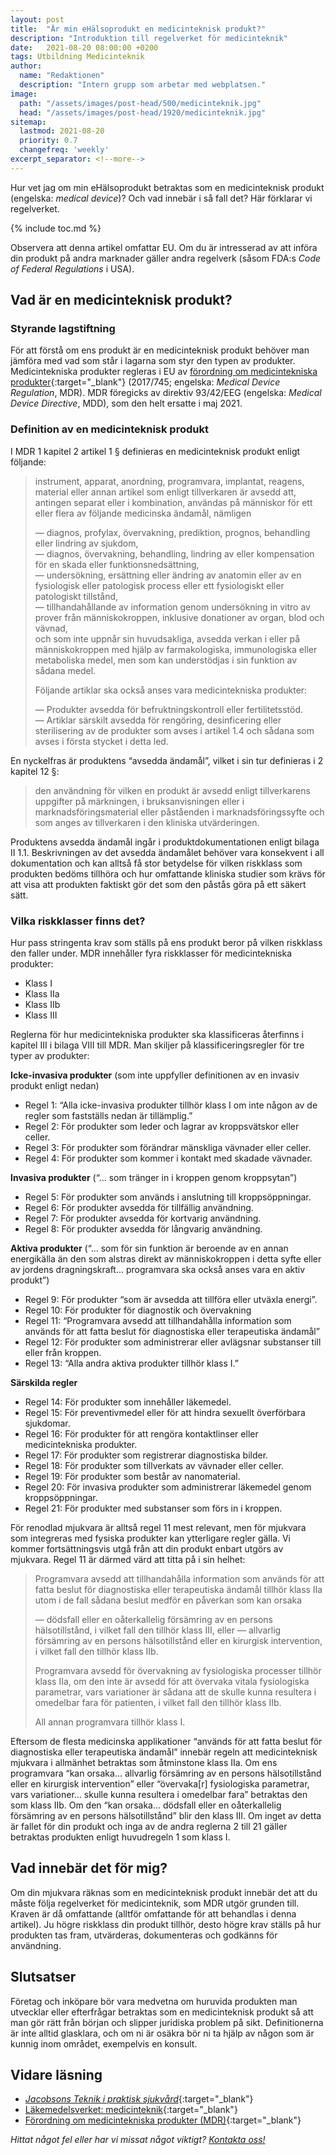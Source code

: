 ```yaml
---
layout: post
title:  "Är min eHälsoprodukt en medicinteknisk produkt?"
description: "Introduktion till regelverket för medicinteknik"
date:   2021-08-20 08:00:00 +0200
tags: Utbildning Medicinteknik
author:
  name: "Redaktionen"
  description: "Intern grupp som arbetar med webplatsen."
image:
  path: "/assets/images/post-head/500/medicinteknik.jpg"
  head: "/assets/images/post-head/1920/medicinteknik.jpg"
sitemap:
  lastmod: 2021-08-20
  priority: 0.7
  changefreq: 'weekly'
excerpt_separator: <!--more-->
---
```

Hur vet jag om min eHälsoprodukt betraktas som en medicinteknisk produkt (engelska: _medical device_)? Och vad innebär i så fall det? Här förklarar vi regelverket.
<!--more-->
{% include toc.md %}

Observera att denna artikel omfattar EU. Om du är intresserad av att införa din produkt på andra marknader gäller andra regelverk (såsom FDA:s _Code of Federal Regulations_ i USA).
## Vad är en medicinteknisk produkt?
### Styrande lagstiftning
För att förstå om ens produkt är en medicinteknisk produkt behöver man jämföra med vad som står i lagarna som styr den typen av produkter. Medicintekniska produkter regleras i EU av [förordning om medicintekniska produkter](https://eur-lex.europa.eu/legal-content/SV/TXT/?uri=CELEX:02017R0745-20200424){:target="_blank"} (2017/745; engelska: _Medical Device Regulation_, MDR). MDR föregicks av direktiv 93/42/EEG (engelska: _Medical Device Directive_, MDD), som den helt ersatte i maj 2021.
### Definition av en medicinteknisk produkt
I MDR 1 kapitel 2 artikel 1 § definieras en medicinteknisk produkt enligt följande:

>instrument, apparat, anordning, programvara, implantat, reagens, material eller annan artikel som enligt tillverkaren är avsedd att, antingen separat eller i kombination, användas på människor för ett eller flera av följande medicinska ändamål, nämligen
>
>—  diagnos, profylax, övervakning, prediktion, prognos, behandling eller lindring av sjukdom,\
>— diagnos, övervakning, behandling, lindring av eller kompensation för en skada eller funktionsnedsättning,\
>— undersökning, ersättning eller ändring av anatomin eller av en fysiologisk eller patologisk process eller ett fysiologiskt eller patologiskt tillstånd,\
>— tillhandahållande av information genom undersökning in vitro av prover från människokroppen, inklusive donationer av organ, blod och vävnad,\
och som inte uppnår sin huvudsakliga, avsedda verkan i eller på människokroppen med hjälp av farmakologiska, immunologiska eller metaboliska medel, men som kan understödjas i sin funktion av sådana medel.
>
>Följande artiklar ska också anses vara medicintekniska produkter:
>
>— Produkter avsedda för befruktningskontroll eller fertilitetsstöd.\
>— Artiklar särskilt avsedda för rengöring, desinficering eller sterilisering av de produkter som avses i artikel 1.4 och sådana som avses i första stycket i detta led.

En nyckelfras är produktens “avsedda ändamål”, vilket i sin tur definieras i 2 kapitel 12 §:

>den användning för vilken en produkt är avsedd enligt tillverkarens uppgifter på märkningen, i bruksanvisningen eller i marknadsföringsmaterial eller påståenden i marknadsföringssyfte och som anges av tillverkaren i den kliniska utvärderingen.

Produktens avsedda ändamål ingår i produktdokumentationen enligt bilaga II 1.1. Beskrivningen av det avsedda ändamålet behöver vara konsekvent i all dokumentation och kan alltså få stor betydelse för vilken riskklass som produkten bedöms tillhöra och hur omfattande kliniska studier som krävs för att visa att produkten faktiskt gör det som den påstås göra på ett säkert sätt.
### Vilka riskklasser finns det?
Hur pass stringenta krav som ställs på ens produkt beror på vilken riskklass den faller under. MDR innehåller fyra riskklasser för medicintekniska produkter:
* Klass I
* Klass IIa
* Klass IIb
* Klass III

Reglerna för hur medicintekniska produkter ska klassificeras återfinns i kapitel III i bilaga VIII till MDR. Man skiljer på klassificeringsregler för tre typer av produkter:

**Icke-invasiva produkter** (som inte uppfyller definitionen av en invasiv produkt enligt nedan)
* Regel 1: “Alla icke-invasiva produkter tillhör klass I om inte någon av de regler som fastställs nedan är tillämplig.”
* Regel 2: För produkter som leder och lagrar av kroppsvätskor eller celler.
* Regel 3: För produkter som förändrar mänskliga vävnader eller celler.
* Regel 4: För produkter som kommer i kontakt med skadade vävnader.

**Invasiva produkter** (“... som tränger in i kroppen genom kroppsytan”)
* Regel 5: För produkter som används i anslutning till kroppsöppningar.
* Regel 6: För produkter avsedda för tillfällig användning.
* Regel 7: För produkter avsedda för kortvarig användning.
* Regel 8: För produkter avsedda för långvarig användning.

**Aktiva produkter** (“... som för sin funktion är beroende av en annan energikälla än den som alstras direkt av människokroppen i detta syfte eller av jordens dragningskraft… programvara ska också anses vara en aktiv produkt”)
* Regel 9: För produkter “som är avsedda att tillföra eller utväxla energi”.
* Regel 10: För produkter för diagnostik och övervakning 
* Regel 11: “Programvara avsedd att tillhandahålla information som används för att fatta beslut för diagnostiska eller terapeutiska ändamål”
* Regel 12: För produkter som administrerar eller avlägsnar substanser till eller från kroppen.
* Regel 13: “Alla andra aktiva produkter tillhör klass I.”

**Särskilda regler**
* Regel 14: För produkter som innehåller läkemedel.
* Regel 15: För preventivmedel eller för att hindra sexuellt överförbara sjukdomar.
* Regel 16: För produkter för att rengöra kontaktlinser eller medicintekniska produkter.
* Regel 17: För produkter som registrerar diagnostiska bilder.
* Regel 18: För produkter som tillverkats av vävnader eller celler.
* Regel 19: För produkter som består av nanomaterial.
* Regel 20: För invasiva produkter som administrerar läkemedel genom kroppsöppningar.
* Regel 21: För produkter med substanser som förs in i kroppen.

För renodlad mjukvara är alltså regel 11 mest relevant, men för mjukvara som integreras med fysiska produkter kan ytterligare regler gälla. Vi kommer fortsättningsvis utgå från att din produkt enbart utgörs av mjukvara. Regel 11 är därmed värd att titta på i sin helhet:

> Programvara avsedd att tillhandahålla information som används för att fatta beslut för diagnostiska eller terapeutiska ändamål tillhör klass IIa utom i de fall sådana beslut medför en påverkan som kan orsaka
>
> — dödsfall eller en oåterkallelig försämring av en persons hälsotillstånd, i vilket fall den tillhör klass III, eller
>— allvarlig försämring av en persons hälsotillstånd eller en kirurgisk intervention, i vilket fall den tillhör klass IIb.
>
>Programvara avsedd för övervakning av fysiologiska processer tillhör klass IIa, om den inte är avsedd för att övervaka vitala fysiologiska parametrar, vars variationer är sådana att de skulle kunna resultera i omedelbar fara för patienten, i vilket fall den tillhör klass IIb.
>
>All annan programvara tillhör klass I.

Eftersom de flesta medicinska applikationer “används för att fatta beslut för diagnostiska eller terapeutiska ändamål” innebär regeln att medicinteknisk mjukvara i allmänhet betraktas som åtminstone klass IIa. Om ens programvara “kan orsaka… allvarlig försämring av en persons hälsotillstånd eller en kirurgisk intervention” eller “övervaka[r] fysiologiska parametrar, vars variationer… skulle kunna resultera i omedelbar fara” betraktas den som klass IIb. Om den “kan orsaka... dödsfall eller en oåterkallelig försämring av en persons hälsotillstånd” blir den klass III. Om inget av detta är fallet för din produkt och inga av de andra reglerna 2 till 21 gäller betraktas produkten enligt huvudregeln 1 som klass I. 
## Vad innebär det för mig?
Om din mjukvara räknas som en medicinteknisk produkt innebär det att du måste följa regelverket för medicinteknik, som MDR utgör grunden till. Kraven är då omfattande (alltför omfattande för att behandlas i denna artikel). Ju högre riskklass din produkt tillhör, desto högre krav ställs på hur produkten tas fram, utvärderas, dokumenteras och godkänns för användning.
## Slutsatser
Företag och inköpare bör vara medvetna om huruvida produkten man utvecklar eller efterfrågar betraktas som en medicinteknisk produkt så att man gör rätt från början och slipper juridiska problem på sikt. Definitionerna är inte alltid glasklara, och om ni är osäkra bör ni ta hjälp av någon som är kunnig inom området, exempelvis en konsult.
## Vidare läsning
* [_Jacobsons Teknik i praktisk sjukvård_](https://www.bokus.com/bok/9789144117324/jacobsons-teknik-i-praktisk-sjukvard/){:target="_blank"}
* [Läkemedelsverket: medicinteknik](https://www.lakemedelsverket.se/sv/medicinteknik){:target="_blank"}
* [Förordning om medicintekniska produkter (MDR)](https://eur-lex.europa.eu/legal-content/SV/TXT/?uri=CELEX:02017R0745-20200424){:target="_blank"}

_Hittat något fel eller har vi missat något viktigt? [Kontakta oss!](/index.html#form-message)_
